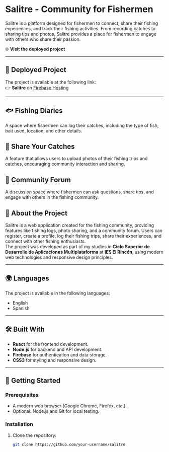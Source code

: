 # Salitre - Community for Fishermen
Salitre is a platform designed for fishermen to connect, share their fishing experiences, and track their fishing activities. From recording catches to sharing tips and photos, Salitre provides a place for fishermen to engage with others who share their passion.

🌐 **Visit the deployed project**

---

## 🌟 **Deployed Project**
The project is available at the following link:  
👉 **Salitre** on [Firebase Hosting](https://your-firebase-link-here)

---

## 🐟 **Fishing Diaries**
A space where fishermen can log their catches, including the type of fish, bait used, location, and other details.

## 📸 **Share Your Catches**
A feature that allows users to upload photos of their fishing trips and catches, encouraging community interaction and sharing.

## 💬 **Community Forum**
A discussion space where fishermen can ask questions, share tips, and engage with others in the fishing community.

## 📖 **About the Project**
Salitre is a web application created for the fishing community, providing features like fishing logs, photo sharing, and a community forum. Users can register, create a profile, log their fishing trips, share their experiences, and connect with other fishing enthusiasts.  
The project was developed as part of my studies in **Ciclo Superior de Desarrollo de Aplicaciones Multiplataforma** at **IES El Rincón**, using modern web technologies and responsive design principles.

---

## 🌍 **Languages**
The project is available in the following languages:
- English
- Spanish

---

## 🛠️ **Built With**
- **React** for the frontend development.
- **Node.js** for backend and API development.
- **Firebase** for authentication and data storage.
- **CSS3** for styling and responsive design.

---

## 🚀 **Getting Started**

### Prerequisites
- A modern web browser (Google Chrome, Firefox, etc.).
- Optional: Node.js and Git for local testing.

### Installation
1. Clone the repository:
   ```bash
   git clone https://github.com/your-username/salitre
